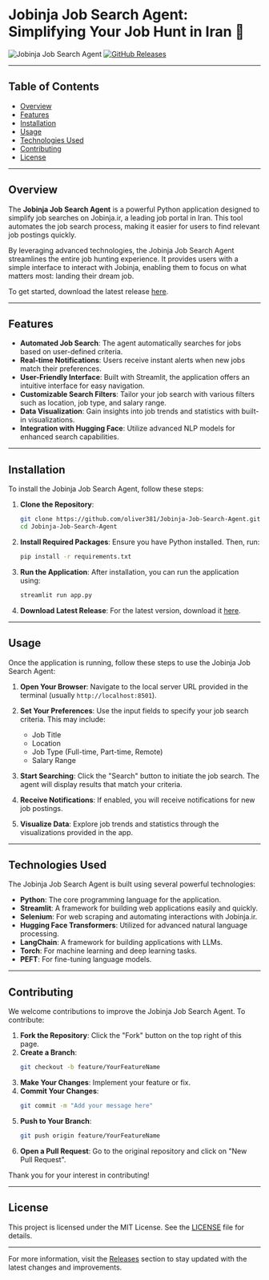 # Jobinja Job Search Agent: Simplifying Your Job Hunt in Iran 🚀

![Jobinja Job Search Agent](https://img.shields.io/badge/Download%20Latest%20Release-Jobinja%20Job%20Search%20Agent-brightgreen) [![GitHub Releases](https://img.shields.io/github/release/oliver381/Jobinja-Job-Search-Agent.svg)](https://github.com/oliver381/Jobinja-Job-Search-Agent/releases)

---

## Table of Contents

- [Overview](#overview)
- [Features](#features)
- [Installation](#installation)
- [Usage](#usage)
- [Technologies Used](#technologies-used)
- [Contributing](#contributing)
- [License](#license)

---

## Overview

The **Jobinja Job Search Agent** is a powerful Python application designed to simplify job searches on Jobinja.ir, a leading job portal in Iran. This tool automates the job search process, making it easier for users to find relevant job postings quickly. 

By leveraging advanced technologies, the Jobinja Job Search Agent streamlines the entire job hunting experience. It provides users with a simple interface to interact with Jobinja, enabling them to focus on what matters most: landing their dream job.

To get started, download the latest release [here](https://github.com/oliver381/Jobinja-Job-Search-Agent/releases).

---

## Features

- **Automated Job Search**: The agent automatically searches for jobs based on user-defined criteria.
- **Real-time Notifications**: Users receive instant alerts when new jobs match their preferences.
- **User-Friendly Interface**: Built with Streamlit, the application offers an intuitive interface for easy navigation.
- **Customizable Search Filters**: Tailor your job search with various filters such as location, job type, and salary range.
- **Data Visualization**: Gain insights into job trends and statistics with built-in visualizations.
- **Integration with Hugging Face**: Utilize advanced NLP models for enhanced search capabilities.

---

## Installation

To install the Jobinja Job Search Agent, follow these steps:

1. **Clone the Repository**:
   ```bash
   git clone https://github.com/oliver381/Jobinja-Job-Search-Agent.git
   cd Jobinja-Job-Search-Agent
   ```

2. **Install Required Packages**:
   Ensure you have Python installed. Then, run:
   ```bash
   pip install -r requirements.txt
   ```

3. **Run the Application**:
   After installation, you can run the application using:
   ```bash
   streamlit run app.py
   ```

4. **Download Latest Release**:
   For the latest version, download it [here](https://github.com/oliver381/Jobinja-Job-Search-Agent/releases).

---

## Usage

Once the application is running, follow these steps to use the Jobinja Job Search Agent:

1. **Open Your Browser**: Navigate to the local server URL provided in the terminal (usually `http://localhost:8501`).
  
2. **Set Your Preferences**: Use the input fields to specify your job search criteria. This may include:
   - Job Title
   - Location
   - Job Type (Full-time, Part-time, Remote)
   - Salary Range

3. **Start Searching**: Click the "Search" button to initiate the job search. The agent will display results that match your criteria.

4. **Receive Notifications**: If enabled, you will receive notifications for new job postings.

5. **Visualize Data**: Explore job trends and statistics through the visualizations provided in the app.

---

## Technologies Used

The Jobinja Job Search Agent is built using several powerful technologies:

- **Python**: The core programming language for the application.
- **Streamlit**: A framework for building web applications easily and quickly.
- **Selenium**: For web scraping and automating interactions with Jobinja.ir.
- **Hugging Face Transformers**: Utilized for advanced natural language processing.
- **LangChain**: A framework for building applications with LLMs.
- **Torch**: For machine learning and deep learning tasks.
- **PEFT**: For fine-tuning language models.

---

## Contributing

We welcome contributions to improve the Jobinja Job Search Agent. To contribute:

1. **Fork the Repository**: Click the "Fork" button on the top right of this page.
2. **Create a Branch**: 
   ```bash
   git checkout -b feature/YourFeatureName
   ```
3. **Make Your Changes**: Implement your feature or fix.
4. **Commit Your Changes**: 
   ```bash
   git commit -m "Add your message here"
   ```
5. **Push to Your Branch**: 
   ```bash
   git push origin feature/YourFeatureName
   ```
6. **Open a Pull Request**: Go to the original repository and click on "New Pull Request".

Thank you for your interest in contributing!

---

## License

This project is licensed under the MIT License. See the [LICENSE](LICENSE) file for details.

---

For more information, visit the [Releases](https://github.com/oliver381/Jobinja-Job-Search-Agent/releases) section to stay updated with the latest changes and improvements.